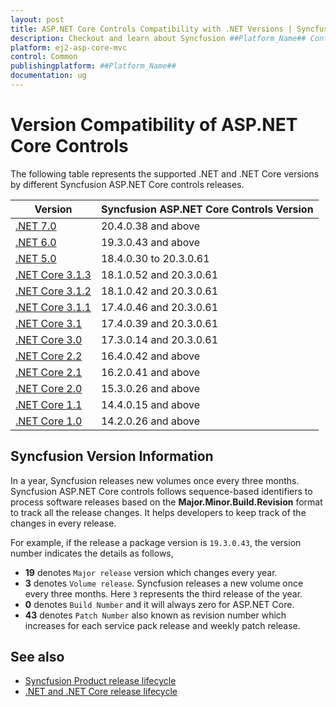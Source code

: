 ```yaml
---
layout: post
title: ASP.NET Core Controls Compatibility with .NET Versions | Syncfusion
description: Checkout and learn about Syncfusion ##Platform_Name## Controls Compatibility with .NET Versions and much more.
platform: ej2-asp-core-mvc
control: Common
publishingplatform: ##Platform_Name##
documentation: ug
---
```


# Version Compatibility of ASP.NET Core Controls

The following table represents the supported .NET and .NET Core versions by different Syncfusion ASP.NET Core controls releases.

| Version | Syncfusion ASP.NET Core Controls Version |
| ------------- | ------------- |
| [.NET 7.0](https://devblogs.microsoft.com/dotnet/announcing-asp-net-core-in-dotnet-7/) | 20.4.0.38 and above |
| [.NET 6.0](https://devblogs.microsoft.com/dotnet/announcing-asp-net-core-in-net-6/) | 19.3.0.43 and above |
| [.NET 5.0](https://devblogs.microsoft.com/dotnet/announcing-asp-net-core-in-net-5/) | 18.4.0.30 to 20.3.0.61  |
| [.NET Core 3.1.3](https://devblogs.microsoft.com/dotnet/net-core-march-2020/) | 18.1.0.52 and 20.3.0.61 |
| [.NET Core 3.1.2](https://devblogs.microsoft.com/dotnet/net-core-february-2020/) | 18.1.0.42 and 20.3.0.61 |
| [.NET Core 3.1.1](https://devblogs.microsoft.com/dotnet/net-core-january-2020/) | 17.4.0.46  and 20.3.0.61 |
| [.NET Core 3.1](https://devblogs.microsoft.com/dotnet/asp-net-core-updates-in-net-core-3-1/) | 17.4.0.39 and 20.3.0.61 |
| [.NET Core 3.0](https://devblogs.microsoft.com/dotnet/announcing-net-core-3-0/) | 17.3.0.14 and 20.3.0.61 |
| [.NET Core 2.2](https://devblogs.microsoft.com/dotnet/announcing-net-core-2-2/) | 16.4.0.42 and above |
| [.NET Core 2.1](https://devblogs.microsoft.com/dotnet/announcing-net-core-2-1/) | 16.2.0.41 and above |
| [.NET Core 2.0](https://devblogs.microsoft.com/dotnet/announcing-net-core-2-0/) | 15.3.0.26 and above |
| [.NET Core 1.1](https://devblogs.microsoft.com/dotnet/announcing-net-core-1-1/) | 14.4.0.15 and above |
| [.NET Core 1.0](https://devblogs.microsoft.com/dotnet/announcing-net-core-1-0/) | 14.2.0.26 and above |

## Syncfusion Version Information

In a year, Syncfusion releases new volumes once every three months. Syncfusion ASP.NET Core controls follows sequence-based identifiers to process software releases based on the **Major.Minor.Build.Revision** format to track all the release changes. It helps developers to keep track of the changes in every release. 

For example, if the release a package version is `19.3.0.43`, the version number indicates the details as follows,

* **19** denotes `Major release` version which changes every year.
* **3** denotes `Volume release`. Syncfusion releases a new volume once every three months. Here `3` represents the third release of the year.
* **0** denotes `Build Number` and it will always zero for ASP.NET Core.
* **43** denotes `Patch Number` also known as revision number which increases for each service pack release and weekly patch release.

## See also

* [Syncfusion Product release lifecycle](https://www.syncfusion.com/support/product-lifecycle/)
* [.NET and .NET Core release lifecycle](https://dotnet.microsoft.com/en-us/platform/support/policy/dotnet-core)

